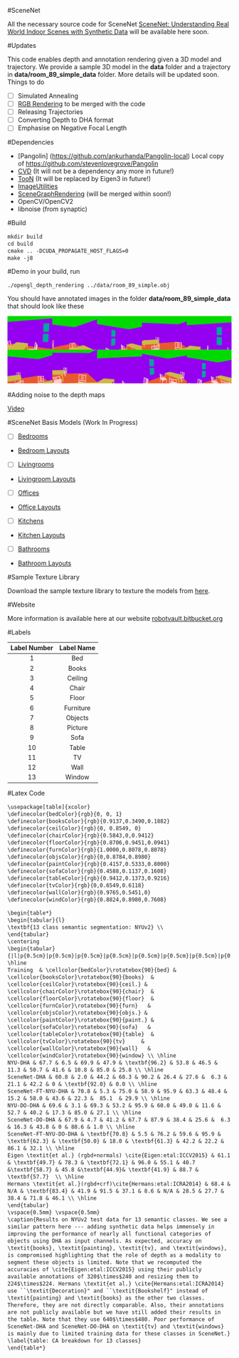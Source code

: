 #SceneNet

All the necessary source code for SceneNet  [SceneNet: Understanding Real World Indoor Scenes with Synthetic Data](http://arxiv.org/abs/1511.07041) will be available here soon.

#Updates

This code enables depth and annotation rendering given a 3D model and trajectory. We provide a sample 3D model in the **data** folder and a trajectory in **data/room_89_simple_data** folder. More details will be updated soon. Things to do 

- [ ] Simulated Annealing
- [ ] [RGB Rendering](https://github.com/ankurhanda/SceneGraphRendering) to be merged with the code
- [ ] Releasing Trajectories
- [ ] Converting Depth to DHA format
- [ ] Emphasise on Negative Focal Length

#Dependencies

* [Pangolin] (https://github.com/ankurhanda/Pangolin-local) Local copy of https://github.com/stevenlovegrove/Pangolin 
* [CVD](https://github.com/ankurhanda/libcvd) (It will not be a dependency any more in future!)
* [TooN](https://github.com/ankurhanda/TooN) (It will be replaced by Eigen3 in future!)
* [ImageUtilities](https://github.com/ankurhanda/imageutilities)
* [SceneGraphRendering](https://github.com/ankurhanda/SceneGraphRendering) (will be merged within soon!)
* OpenCV/OpenCV2
* libnoise (from synaptic)

#Build

```
mkdir build
cd build
cmake .. -DCUDA_PROPAGATE_HOST_FLAGS=0
make -j8
```

#Demo
in your build, run

```
./opengl_depth_rendering ../data/room_89_simple.obj
```
You should have annotated images in the folder **data/room_89_simple_data** that should look like these

![Montage-0](Resources/out.png)

#Adding noise to the depth maps 

[Video](https://youtu.be/3nmQ3SiZKuk?t=42s)


#SceneNet Basis Models (Work In Progress) 

- [ ] [Bedrooms](https://bitbucket.org/robotvault/bedroomscenenet/)
- [Bedroom Layouts](https://bitbucket.org/robotvault/bedroomlayoutscenenet)
- [ ] [Livingrooms](https://bitbucket.org/robotvault/livingroomsscenenet/)
- [Livingroom Layouts](https://bitbucket.org/robotvault/livingroomslayoutsscenenet/)
- [ ] [Offices](https://bitbucket.org/robotvault/officesscenenet)
- [Office Layouts](https://bitbucket.org/robotvault/officeslayoutsscenenet)
- [ ] [Kitchens](https://bitbucket.org/robotvault/kitchensscenenet/)
- [Kitchen Layouts](https://bitbucket.org/robotvault/kitchenslayoutscenenet)
- [ ] [Bathrooms](https://bitbucket.org/robotvault/bathroomscenenet/)
- [Bathroom Layouts](https://bitbucket.org/robotvault/bathroomslayoutscenenet)

#Sample Texture Library

Download the sample texture library to texture the models from [here](http://tinyurl.com/zpc9ppb).


#Website 

More information is available here at our website [robotvault.bitbucket.org](http://robotvault.bitbucket.org)

#Labels

| Label Number  | Label Name    |
|:-------------:|:-------------:|
| 1  | Bed         | 
| 2  | Books       |  
| 3  | Ceiling     |  
| 4  | Chair       |  
| 5  | Floor       |  
| 6  | Furniture   |  
| 7  | Objects     |  
| 8  | Picture     |  
| 9  | Sofa        |  
| 10 | Table       |  
| 11 | TV          |  
| 12 | Wall        |  
| 13 | Window      |  


#Latex Code 

```
\usepackage[table]{xcolor}
\definecolor{bedColor}{rgb}{0, 0, 1}
\definecolor{booksColor}{rgb}{0.9137,0.3490,0.1882}
\definecolor{ceilColor}{rgb}{0, 0.8549, 0}
\definecolor{chairColor}{rgb}{0.5843,0,0.9412}
\definecolor{floorColor}{rgb}{0.8706,0.9451,0.0941}
\definecolor{furnColor}{rgb}{1.0000,0.8078,0.8078}
\definecolor{objsColor}{rgb}{0,0.8784,0.8980}
\definecolor{paintColor}{rgb}{0.4157,0.5333,0.8000}
\definecolor{sofaColor}{rgb}{0.4588,0.1137,0.1608}
\definecolor{tableColor}{rgb}{0.9412,0.1373,0.9216}
\definecolor{tvColor}{rgb}{0,0.6549,0.6118}
\definecolor{wallColor}{rgb}{0.9765,0.5451,0}
\definecolor{windColor}{rgb}{0.8824,0.8980,0.7608}
```

```
\begin{table*}
\begin{tabular}{l}
\textbf{13 class semantic segmentation: NYUv2} \\
\end{tabular}
\centering
\begin{tabular}{|l|p{0.5cm}|p{0.5cm}|p{0.5cm}|p{0.5cm}|p{0.5cm}|p{0.5cm}|p{0.5cm}|p{0.5cm}|p{0.5cm}|p{0.5cm}|p{0.5cm}|p{0.5cm}|p{0.5cm}|p{0.5cm}|}
\hline
Training  & \cellcolor{bedColor}\rotatebox{90}{bed} & \cellcolor{booksColor}\rotatebox{90}{books}  & \cellcolor{ceilColor}\rotatebox{90}{ceil.} & \cellcolor{chairColor}\rotatebox{90}{chair}  & \cellcolor{floorColor}\rotatebox{90}{floor}  & \cellcolor{furnColor}\rotatebox{90}{furn}   & \cellcolor{objsColor}\rotatebox{90}{objs.} & \cellcolor{paintColor}\rotatebox{90}{paint.} & \cellcolor{sofaColor}\rotatebox{90}{sofa}   & \cellcolor{tableColor}\rotatebox{90}{table}  & \cellcolor{tvColor}\rotatebox{90}{tv}     & \cellcolor{wallColor}\rotatebox{90}{wall}   & \cellcolor{windColor}\rotatebox{90}{window} \\ \hline
NYU-DHA & 67.7 & 6.5 & 69.9 & 47.9 & \textbf{96.2} & 53.8 & 46.5 & 11.3 & 50.7 & 41.6 & 10.8 & 85.0 & 25.8 \\ \hline
SceneNet-DHA & 60.8 & 2.0 & 44.2 & 68.3 & 90.2 & 26.4 & 27.6 &  6.3 & 21.1 & 42.2 & 0 & \textbf{92.0} & 0.0 \\ \hline
SceneNet-FT-NYU-DHA & 70.8 & 5.3 & 75.0 & 58.9 & 95.9 & 63.3 & 48.4 & 15.2 & 58.0 & 43.6 & 22.3 &  85.1  & 29.9 \\ \hline
NYU-DO-DHA & 69.6 & 3.1 & 69.3 & 53.2 & 95.9 & 60.0 & 49.0 & 11.6 & 52.7 & 40.2 & 17.3 & 85.0 & 27.1 \\ \hline
SceneNet-DO-DHA & 67.9 & 4.7 & 41.2 & 67.7 & 87.9 & 38.4 & 25.6 &  6.3 & 16.3 & 43.8 & 0 & 88.6 & 1.0 \\ \hline
SceneNet-FT-NYU-DO-DHA & \textbf{70.8} & 5.5 & 76.2 & 59.6 & 95.9 & \textbf{62.3} & \textbf{50.0} & 18.0 & \textbf{61.3} & 42.2 & 22.2 & 86.1 & 32.1 \\ \hline
Eigen \textit{et al.} (rgbd+normals) \cite{Eigen:etal:ICCV2015} & 61.1 & \textbf{49.7} & 78.3 & \textbf{72.1} & 96.0 & 55.1 & 40.7 &\textbf{58.7} & 45.8 &\textbf{44.9}& \textbf{41.9} & 88.7 & \textbf{57.7}  \\ \hline
Hermans \textit{et al.}(rgbd+crf)\cite{Hermans:etal:ICRA2014} & 68.4 & N/A & \textbf{83.4} & 41.9 & 91.5 & 37.1 & 8.6 & N/A & 28.5 & 27.7 & 38.4 & 71.8 & 46.1 \\ \hline
\end{tabular}
\vspace{0.5mm} \vspace{0.5mm}
\caption{Results on NYUv2 test data for 13 semantic classes. We see a similar pattern here --- adding synthetic data helps immensely in improving the performance of nearly all functional categories of objects using DHA as input channels. As expected, accuracy on \textit{books}, \textit{painting}, \textit{tv}, and \textit{windows}, is compromised highlighting that the role of depth as a modality to segment these objects is limited. Note that we recomputed the accuracies of \cite{Eigen:etal:ICCV2015} using their publicly available annotations of 320$\times$240 and resizing them to 224$\times$224. Hermans \textit{et al.} \cite{Hermans:etal:ICRA2014} use ``\textit{Decoration}" and ``\textit{Bookshelf}" instead of \textit{painting} and \textit{books} as the other two classes. Therefore, they are not directly comparable. Also, their annotations are not publicly available but we have still added their results in the table. Note that they use 640$\times$480. Poor performance of SceneNet-DHA and SceneNet-DO-DHA on \textit{tv} and \textit{windows} is mainly due to limited training data for these classes in SceneNet.}
\label{table: CA breakdown for 13 classes}
\end{table*}
```
